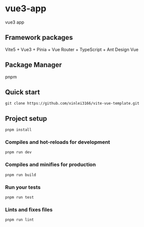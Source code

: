 # vue3-app

vue3 app

## Framework packages

Vite5 + Vue3 + Pinia + Vue Router + TypeScript + Ant Design Vue

## Package Manager
pnpm

## Quick start
```
git clone https://github.com/xinlei3166/vite-vue-template.git
```

## Project setup
```
pnpm install
```

### Compiles and hot-reloads for development
```
pnpm run dev
```

### Compiles and minifies for production
```
pnpm run build
```

### Run your tests
```
pnpm run test
```

### Lints and fixes files
```
pnpm run lint
```


